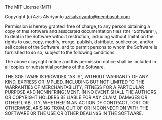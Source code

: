 The MIT License (MIT)

Copyright (c) Azis Alvriyanto <azisalvriyanto@membasuh.com>

Permission is hereby granted, free of charge, to any person obtaining a copy of this software
and associated documentation files (the "Software"), to deal in the Software without restriction,
including without limitation the rights to use, copy, modify, merge, publish, distribute, sublicense,
and/or sell copies of the Software, and to permit persons
to whom the Software is furnished to do so, subject to the following conditions:

The above copyright notice and this permission notice shall be included
in all copies or substantial portions of the Software.

THE SOFTWARE IS PROVIDED "AS IS", WITHOUT WARRANTY OF ANY KIND, EXPRESS OR IMPLIED,
INCLUDING BUT NOT LIMITED TO THE WARRANTIES OF MERCHANTABILITY, FITNESS
FOR A PARTICULAR PURPOSE AND NONINFRINGEMENT. IN NO EVENT SHALL THE AUTHORS OR COPYRIGHT HOLDERS
BE LIABLE FOR ANY CLAIM, DAMAGES OR OTHER LIABILITY,
WHETHER IN AN ACTION OF CONTRACT, TORT OR OTHERWISE, ARISING FROM, OUT OF OR IN CONNECTION
WITH THE SOFTWARE OR THE USE OR OTHER DEALINGS IN THE SOFTWARE.
